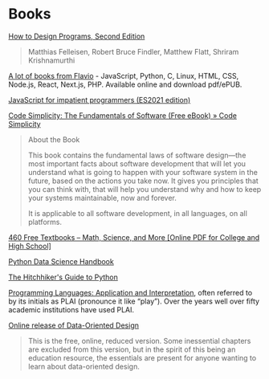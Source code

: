 # Books

[How to Design Programs, Second Edition](https://htdp.org/2023-3-6/Book/index.html)

> Matthias Felleisen, Robert Bruce Findler, Matthew Flatt, Shriram Krishnamurthi


[A lot of books from Flavio](https://thevalleyofcode.com/) - JavaScript, Python, C, Linux, HTML, CSS, Node.js, React, Next.js, PHP. Available online and download pdf/ePUB.

[JavaScript for impatient programmers (ES2021 edition)](https://exploringjs.com/impatient-js/index.html)

[Code Simplicity: The Fundamentals of Software (Free eBook) » Code Simplicity](https://www.codesimplicity.com/book/)

> About the Book
> 
> This book contains the fundamental laws of software design—the most important facts about software development that will let you understand what is going to happen with your software system in the future, based on the actions you take now. It gives you principles that you can think with, that will help you understand why and how to keep your systems maintainable, now and forever.
> 
> It is applicable to all software development, in all languages, on all platforms.

[460 Free Textbooks – Math, Science, and More [Online PDF for College and High School]](https://www.freecodecamp.org/news/free-textbooks-math-science-and-more-online-pdf-for-college-and-high-school/)

[Python Data Science Handbook](https://jakevdp.github.io/PythonDataScienceHandbook/?s=09)

[The Hitchhiker's Guide to Python](https://docs.python-guide.org/writing/gotchas/)

[Programming Languages: Application and Interpretation](https://www.plai.org/), often referred to by its initials as PLAI (pronounce it like “play”). Over the years well over fifty academic institutions have used PLAI.

[Online release of Data-Oriented Design ](https://www.dataorienteddesign.com/dodbook/node1.html)

> This is the free, online, reduced version. Some inessential chapters are excluded from this version, but in the spirit of this being an education resource, the essentials are present for anyone wanting to learn about data-oriented design.
